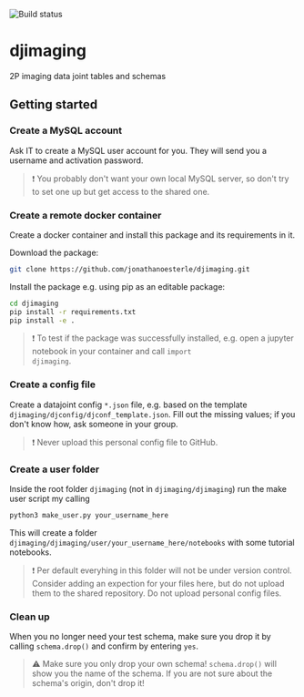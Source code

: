 ![Build status](https://github.com/jonathanoesterle/djimaging/actions/workflows/python-app.yml/badge.svg)

# djimaging
2P imaging data joint tables and schemas

## Getting started

### Create a MySQL account

Ask IT to create a MySQL user account for you. They will send you a username and activation password.
>❗ You probably don't want your own local MySQL server, so don't try to set one up but get access to the shared one.

### Create a remote docker container

Create a docker container and install this package and its requirements in it.

Download the package:
```bash
git clone https://github.com/jonathanoesterle/djimaging.git
````

Install the package e.g. using pip as an editable package:
```bash
cd djimaging
pip install -r requirements.txt
pip install -e .
```

>❗ To test if the package was successfully installed, e.g.
open a jupyter notebook in your container and call <code>import djimaging</code>.


### Create a config file

Create a datajoint config <code>*.json</code> file,
e.g. based on the template <code>djimaging/djconfig/djconf_template.json</code>.
Fill out the missing values; if you don't know how, ask someone in your group.
>❗ Never upload this personal config file to GitHub.

### Create a user folder

Inside the root folder <code>djimaging</code> (not in <code>djimaging/djimaging</code>) 
run the make user script my calling
```bash
python3 make_user.py your_username_here
```
This will create a folder <code>djimaging/djimaging/user/your_username_here/notebooks</code>
with some tutorial notebooks.
>❗ Per default everyhing in this folder will not be under version control.
> Consider adding an expection for your files here, but do not upload them to the shared repository.
> Do not upload personal config files.

### Clean up


When you no longer need your test schema, make sure you drop it by 
calling <code>schema.drop()</code> and confirm by entering <code>yes</code>. 

>⚠️ Make sure you only drop your own schema! <code>schema.drop()</code> will show you the name of the schema.
> If you are not sure about the schema's origin, don't drop it!